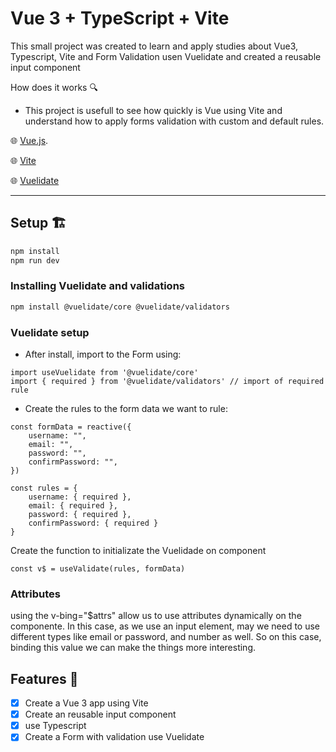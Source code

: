 # Vue 3 + TypeScript + Vite

This small project was created to learn and apply studies about Vue3, Typescript, Vite and Form Validation usen Vuelidate and created a reusable input component

How does it works 🔍

- This project is usefull to see how quickly is Vue using Vite and understand how to apply forms validation with custom and default rules.

🌐 [Vue.js](https://vuejs.org/).

🌐 [Vite](https://vitejs.dev/)

🌐 [Vuelidate](https://vuelidate-next.netlify.app/)

---

## Setup 🏗️

```bash
npm install
npm run dev
```

### Installing Vuelidate and validations

```bash
npm install @vuelidate/core @vuelidate/validators
```

### Vuelidate setup

- After install, import to the Form using:

```tsx
import useVuelidate from '@vuelidate/core'
import { required } from '@vuelidate/validators' // import of required rule
```

- Create the rules to the form data we want to rule:

```tsx
const formData = reactive({
	username: "",
	email: "",
	password: "",
	confirmPassword: "", 
})

const rules = {
	username: { required }, 
	email: { required },
	password: { required }, 
	confirmPassword: { required } 
}
```

Create the function to initializate the Vuelidade on component

```tsx
const v$ = useValidate(rules, formData)
```

### Attributes
using the v-bing="$attrs" allow us to use attributes dynamically on the componente. In this case, as we use an input element, may we need to use different types like email or password, and number as well. So on this case, binding this value we can make the things more interesting.

## Features 📜

- [x]  Create a Vue 3 app using Vite
- [x]  Create an reusable input component
- [x]  use Typescript
- [x]  Create a Form with validation use Vuelidate
